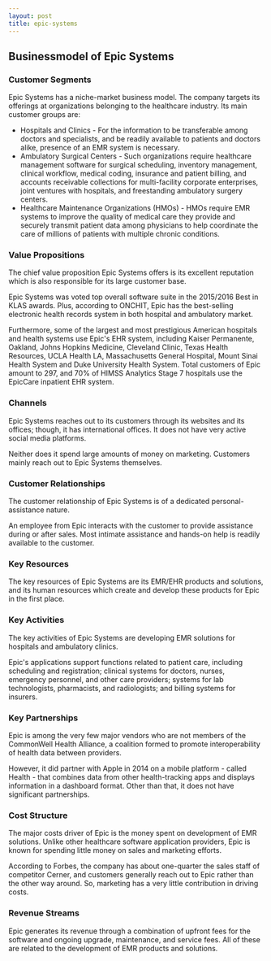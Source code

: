 ```yaml
---
layout: post
title: epic-systems
---
```


Businessmodel of Epic Systems
------------------------------

### Customer Segments

Epic Systems has a niche-market business model. The company targets its offerings at organizations belonging to the healthcare industry. Its main customer groups are:

 * Hospitals and Clinics - For the information to be transferable among doctors and specialists, and be readily available to patients and doctors alike, presence of an EMR system is necessary.
* Ambulatory Surgical Centers - Such organizations require healthcare management software for surgical scheduling, inventory management, clinical workflow, medical coding, insurance and patient billing, and accounts receivable collections for multi-facility corporate enterprises, joint ventures with hospitals, and freestanding ambulatory surgery centers.
* Healthcare Maintenance Organizations (HMOs) - HMOs require EMR systems to improve the quality of medical care they provide and securely transmit patient data among physicians to help coordinate the care of millions of patients with multiple chronic conditions.
 ### Value Propositions

The chief value proposition Epic Systems offers is its excellent reputation which is also responsible for its large customer base.

Epic Systems was voted top overall software suite in the 2015/2016 Best in KLAS awards. Plus, according to ONCHIT, Epic has the best-selling electronic health records system in both hospital and ambulatory market.

Furthermore, some of the largest and most prestigious American hospitals and health systems use Epic's EHR system, including Kaiser Permanente, Oakland, Johns Hopkins Medicine, Cleveland Clinic, Texas Health Resources, UCLA Health LA, Massachusetts General Hospital, Mount Sinai Health System and Duke University Health System. Total customers of Epic amount to 297, and 70% of HIMSS Analytics Stage 7 hospitals use the EpicCare inpatient EHR system.

### Channels

Epic Systems reaches out to its customers through its websites and its offices; though, it has international offices. It does not have very active social media platforms.

Neither does it spend large amounts of money on marketing. Customers mainly reach out to Epic Systems themselves.

### Customer Relationships

The customer relationship of Epic Systems is of a dedicated personal-assistance nature.

An employee from Epic interacts with the customer to provide assistance during or after sales. Most intimate assistance and hands-on help is readily available to the customer.

### Key Resources

The key resources of Epic Systems are its EMR/EHR products and solutions, and its human resources which create and develop these products for Epic in the first place.

### Key Activities

The key activities of Epic Systems are developing EMR solutions for hospitals and ambulatory clinics.

Epic's applications support functions related to patient care, including scheduling and registration; clinical systems for doctors, nurses, emergency personnel, and other care providers; systems for lab technologists, pharmacists, and radiologists; and billing systems for insurers.

### Key Partnerships

Epic is among the very few major vendors who are not members of the CommonWell Health Alliance, a coalition formed to promote interoperability of health data between providers.

However, it did partner with Apple in 2014 on a mobile platform - called Health - that combines data from other health-tracking apps and displays information in a dashboard format. Other than that, it does not have significant partnerships.

### Cost Structure

The major costs driver of Epic is the money spent on development of EMR solutions. Unlike other healthcare software application providers, Epic is known for spending little money on sales and marketing efforts.

According to Forbes, the company has about one-quarter the sales staff of competitor Cerner, and customers generally reach out to Epic rather than the other way around. So, marketing has a very little contribution in driving costs.

### Revenue Streams

Epic generates its revenue through a combination of upfront fees for the software and ongoing upgrade, maintenance, and service fees. All of these are related to the development of EMR products and solutions.
